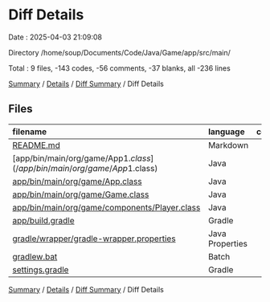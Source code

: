 # Diff Details

Date : 2025-04-03 21:09:08

Directory /home/soup/Documents/Code/Java/Game/app/src/main/

Total : 9 files,  -143 codes, -56 comments, -37 blanks, all -236 lines

[Summary](results.md) / [Details](details.md) / [Diff Summary](diff.md) / Diff Details

## Files
| filename | language | code | comment | blank | total |
| :--- | :--- | ---: | ---: | ---: | ---: |
| [README.md](/README.md) | Markdown | -2 | 0 | -1 | -3 |
| [app/bin/main/org/game/App$1.class](/app/bin/main/org/game/App$1.class) | Java | -10 | 0 | -1 | -11 |
| [app/bin/main/org/game/App.class](/app/bin/main/org/game/App.class) | Java | -21 | -5 | 0 | -26 |
| [app/bin/main/org/game/Game.class](/app/bin/main/org/game/Game.class) | Java | -26 | 0 | 0 | -26 |
| [app/bin/main/org/game/components/Player.class](/app/bin/main/org/game/components/Player.class) | Java | -12 | 0 | 0 | -12 |
| [app/build.gradle](/app/build.gradle) | Gradle | -19 | -12 | -9 | -40 |
| [gradle/wrapper/gradle-wrapper.properties](/gradle/wrapper/gradle-wrapper.properties) | Java Properties | -7 | 0 | -1 | -8 |
| [gradlew.bat](/gradlew.bat) | Batch | -41 | -32 | -22 | -95 |
| [settings.gradle](/settings.gradle) | Gradle | -5 | -7 | -3 | -15 |

[Summary](results.md) / [Details](details.md) / [Diff Summary](diff.md) / Diff Details